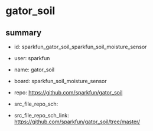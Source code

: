 # gator_soil
 
## summary 
* id: sparkfun_gator_soil_sparkfun_soil_moisture_sensor
* user: sparkfun
* name: gator_soil
* board: sparkfun_soil_moisture_sensor
* repo: https://github.com/sparkfun/gator_soil



* src_file_repo_sch: 
* src_file_repo_sch_link: https://github.com/sparkfun/gator_soil/tree/master/




